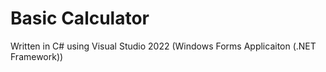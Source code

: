 # Basic Calculator

Written in C# using Visual Studio 2022 (Windows Forms Applicaiton (.NET Framework))
